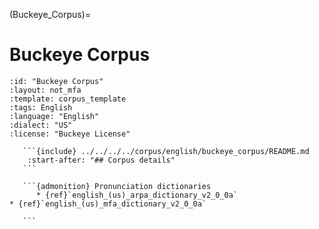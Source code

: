 
(Buckeye_Corpus)=
# Buckeye Corpus

``````{corpus} Buckeye Corpus
:id: "Buckeye Corpus"
:layout: not_mfa
:template: corpus_template
:tags: English
:language: "English"
:dialect: "US"
:license: "Buckeye License"

   ```{include} ../../../../corpus/english/buckeye_corpus/README.md
    :start-after: "## Corpus details"
   ```

   ```{admonition} Pronunciation dictionaries
      * {ref}`english_(us)_arpa_dictionary_v2_0_0a`
* {ref}`english_(us)_mfa_dictionary_v2_0_0a`

   ```
``````
